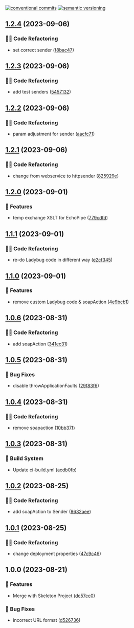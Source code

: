[![conventional commits](https://img.shields.io/badge/conventional%20commits-1.0.0-yellow.svg)](https://conventionalcommits.org) [![semantic versioning](https://img.shields.io/badge/semantic%20versioning-2.0.0-green.svg)](https://semver.org)

## [1.2.4](https://github.com/Sudwest-Fryslan/KANA-NHR-Koppeling/compare/v1.2.3...v1.2.4) (2023-09-06)


### 🧑‍💻 Code Refactoring

* set correct sender ([f8bac47](https://github.com/Sudwest-Fryslan/KANA-NHR-Koppeling/commit/f8bac47ffa59f4b46ced96aea2caaf9bfc3ec495))

## [1.2.3](https://github.com/Sudwest-Fryslan/KANA-NHR-Koppeling/compare/v1.2.2...v1.2.3) (2023-09-06)


### 🧑‍💻 Code Refactoring

* add test senders ([5457132](https://github.com/Sudwest-Fryslan/KANA-NHR-Koppeling/commit/5457132b987645466cbe4b7314a3b2c9dbb5cf3e))

## [1.2.2](https://github.com/Sudwest-Fryslan/KANA-NHR-Koppeling/compare/v1.2.1...v1.2.2) (2023-09-06)


### 🧑‍💻 Code Refactoring

* param adjustment for sender ([aacfc71](https://github.com/Sudwest-Fryslan/KANA-NHR-Koppeling/commit/aacfc71e2e80b694083c13d7af9760e2553507d0))

## [1.2.1](https://github.com/Sudwest-Fryslan/KANA-NHR-Koppeling/compare/v1.2.0...v1.2.1) (2023-09-06)


### 🧑‍💻 Code Refactoring

* change from webservice to httpsender ([825929e](https://github.com/Sudwest-Fryslan/KANA-NHR-Koppeling/commit/825929e171ddbb3f40ab7e74e0d7a0c603737415))

## [1.2.0](https://github.com/Sudwest-Fryslan/KANA-NHR-Koppeling/compare/v1.1.1...v1.2.0) (2023-09-01)


### 🍕 Features

* temp exchange XSLT for EchoPipe ([779cdfd](https://github.com/Sudwest-Fryslan/KANA-NHR-Koppeling/commit/779cdfde77692c39f5fec178a6323df4a90c1324))

## [1.1.1](https://github.com/Sudwest-Fryslan/KANA-NHR-Koppeling/compare/v1.1.0...v1.1.1) (2023-09-01)


### 🧑‍💻 Code Refactoring

* re-do Ladybug code in different way ([e2cf345](https://github.com/Sudwest-Fryslan/KANA-NHR-Koppeling/commit/e2cf345f541942471408270c900d75e368f850a5))

## [1.1.0](https://github.com/Sudwest-Fryslan/KANA-NHR-Koppeling/compare/v1.0.6...v1.1.0) (2023-09-01)


### 🍕 Features

* remove custom Ladybug code & soapAction ([4e9bcb1](https://github.com/Sudwest-Fryslan/KANA-NHR-Koppeling/commit/4e9bcb1bd49a0d514da0a07543b1032537ca6c13))

## [1.0.6](https://github.com/Sudwest-Fryslan/KANA-NHR-Koppeling/compare/v1.0.5...v1.0.6) (2023-08-31)


### 🧑‍💻 Code Refactoring

* add soapAction ([341ec31](https://github.com/Sudwest-Fryslan/KANA-NHR-Koppeling/commit/341ec312ff0501c50188ef33ab7d2df4f8c1e57b))

## [1.0.5](https://github.com/Sudwest-Fryslan/KANA-NHR-Koppeling/compare/v1.0.4...v1.0.5) (2023-08-31)


### 🐛 Bug Fixes

* disable throwApplicationFaults ([29f83f6](https://github.com/Sudwest-Fryslan/KANA-NHR-Koppeling/commit/29f83f6f7b893ddb3e958785e6afb5130bce1131))

## [1.0.4](https://github.com/Sudwest-Fryslan/KANA-NHR-Koppeling/compare/v1.0.3...v1.0.4) (2023-08-31)


### 🧑‍💻 Code Refactoring

* remove soapaction ([10bb37f](https://github.com/Sudwest-Fryslan/KANA-NHR-Koppeling/commit/10bb37f3a0e9f48a59412a785f8f06c750c9690a))

## [1.0.3](https://github.com/Sudwest-Fryslan/KANA-NHR-Koppeling/compare/v1.0.2...v1.0.3) (2023-08-31)


### 🤖 Build System

* Update ci-build.yml ([acdb0fb](https://github.com/Sudwest-Fryslan/KANA-NHR-Koppeling/commit/acdb0fbe4bf65edb697243c2c292f45c0a02bbe3))

## [1.0.2](https://github.com/Sudwest-Fryslan/KANA-NHR-Koppeling/compare/v1.0.1...v1.0.2) (2023-08-25)


### 🧑‍💻 Code Refactoring

* add soapAction to Sender ([8632aee](https://github.com/Sudwest-Fryslan/KANA-NHR-Koppeling/commit/8632aeecde9e45d61ed235f82387446caa19d708))

## [1.0.1](https://github.com/Sudwest-Fryslan/KANA-NHR-Koppeling/compare/v1.0.0...v1.0.1) (2023-08-25)


### 🧑‍💻 Code Refactoring

* change deployment properties ([47c9c46](https://github.com/Sudwest-Fryslan/KANA-NHR-Koppeling/commit/47c9c46115f4c5cb706b4175dba4187efef73c7c))

## 1.0.0 (2023-08-21)


### 🍕 Features

* Merge with Skeleton Project ([dc57cc0](https://github.com/Sudwest-Fryslan/KANA-NHR-Koppeling/commit/dc57cc03e9a1d043bb1f1038984765c3dfd7757a))


### 🐛 Bug Fixes

* incorrect URL format ([d526736](https://github.com/Sudwest-Fryslan/KANA-NHR-Koppeling/commit/d5267369424b102da15e989a6a3d3e28413b85b2))

